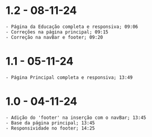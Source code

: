 # 1.2 - 08-11-24
    - Página da Educação completa e responsiva; 09:06
    - Correções na página principal; 09:15
    - Correção na navBar e footer; 09:20

# 1.1 - 05-11-24
    - Página Principal completa e responsiva; 13:49

# 1.0 - 04-11-24
    - Adição do 'footer' na inserção com o navBar; 13:45
    - Base da página principal; 13:45
    - Responsividade no footer; 14:25